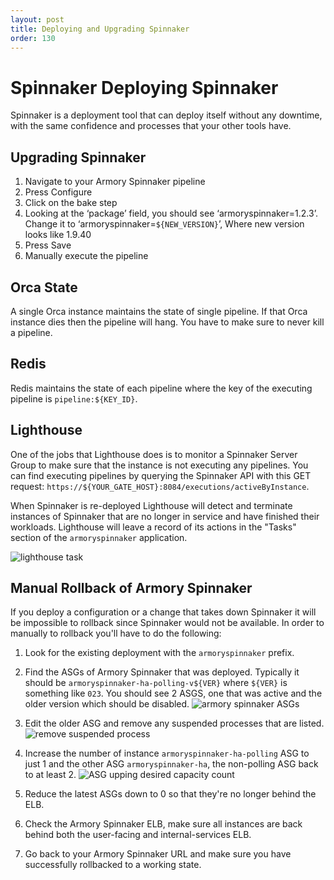 ```yaml
---
layout: post
title: Deploying and Upgrading Spinnaker
order: 130
---
```


# Spinnaker Deploying Spinnaker

Spinnaker is a deployment tool that can deploy itself without any downtime, with the same confidence and processes that your other tools have.

## Upgrading Spinnaker

1. Navigate to your Armory Spinnaker pipeline
2. Press Configure
3. Click on the bake step
4. Looking at the ‘package’ field, you should see ‘armoryspinnaker=1.2.3’. Change it to ‘armoryspinnaker=`${NEW_VERSION}`’, Where new version looks like 1.9.40
5. Press Save
6. Manually execute the pipeline


## Orca State
A single Orca instance maintains the state of single pipeline.  If that Orca instance dies then the pipeline will hang.  You have to make sure to never kill a pipeline.

## Redis

Redis maintains the state of each pipeline where the key of the executing pipeline is `pipeline:${KEY_ID}`.

## Lighthouse
One of the jobs that Lighthouse does is to monitor a Spinnaker Server Group to make sure that the instance is not executing any pipelines.  You can find executing pipelines by querying the Spinnaker API with this GET request: `https://${YOUR_GATE_HOST}:8084/executions/activeByInstance`.

When Spinnaker is re-deployed Lighthouse will detect and terminate instances of Spinnaker that are no longer in service and have finished their workloads. Lighthouse will leave a record of its actions in the "Tasks" section of the `armoryspinnaker` application.

![lighthouse task ](https://d1ax1i5f2y3x71.cloudfront.net/items/1L3C2F3E412Y3X1c130c/Image%202017-04-13%20at%209.59.50%20AM.png)


## Manual Rollback of Armory Spinnaker

If you deploy a configuration or a change that takes down Spinnaker it will be impossible to rollback since Spinnaker would not be available.  In order to manually to rollback you'll have to do the following:

1.  Look for the existing deployment with the `armoryspinnaker` prefix.  

2.  Find the ASGs of Armory Spinnaker that was deployed.  Typically it should be `armoryspinnaker-ha-polling-v${VER}` where `${VER}` is something like `023`.  You should see 2 ASGS, one that was active and the older version which should be disabled. ![armory spinnaker ASGs](http://f.cl.ly/items/052s3x3Z0i0g3T1R0V2L/Image%202017-02-02%20at%2011.57.41%20AM.png?v=c049b757)

3. Edit the older ASG and remove any suspended processes that are listed. ![remove suspended process](http://f.cl.ly/items/3D3f1Z2t2s06050x3734/%5B25db0756e39ea3537131a8220e10f18d%5D_Image%2525202017-02-02%252520at%25252012.00.50%252520PM.png?v=a6380340)

4.  Increase the number of instance `armoryspinnaker-ha-polling` ASG to just 1 and the other ASG `armoryspinnaker-ha`, the non-polling ASG back to at least 2.
![ASG upping desired capacity count](http://f.cl.ly/items/0C3r3r3e0p3r2a0e3t2i/%5B28125238555a966ddf3b571e617e8cba%5D_Image%25202017-02-02%2520at%252012.11.20%2520PM.png?v=8c16dc8f)

5.  Reduce the latest ASGs down to 0 so that they're no longer behind the ELB.

6.  Check the Armory Spinnaker ELB, make sure all instances are back behind both the user-facing and internal-services ELB.  

7.  Go back to your Armory Spinnaker URL and make sure you have successfully rollbacked to a working state.
